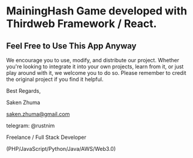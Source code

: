 
# MainingHash Game developed with Thirdweb Framework / React.

## Feel Free to Use This App Anyway

We encourage you to use, modify, and distribute our project. Whether you're looking to integrate it into your own projects, learn from it, or just play around with it, we welcome you to do so. Please remember to credit the original project if you find it helpful.

Best Regards,

Saken Zhuma

saken.zhuma@gmail.com

telegram: @rustnim

Freelance / Full Stack Developer

(PHP/JavaScript/Python/Java/AWS/Web3.0)
